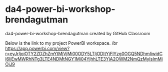 # da4-power-bi-workshop-brendagutman
da4-power-bi-workshop-brendagutman created by GitHub Classroom

Below is the link to my project PowerBI workspace. /br
https://app.powerbi.com/view?r=eyJrIjoiOTY2ZDZhZmYtMjVjMi00ODY5LTljODItYjFlYzg0OGQ5NDhmIiwidCI6IjEwMWRhNTg3LTE4NDMtNGY1Mi04YjhhLTE3YjA2OWM2NmQzMyIsImMiOjJ9

